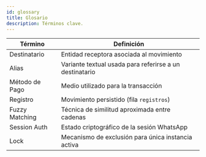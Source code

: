 ```yaml
---
id: glossary
title: Glosario
description: Términos clave.
---
```


| Término | Definición |
|---------|-----------|
| Destinatario | Entidad receptora asociada al movimiento |
| Alias | Variante textual usada para referirse a un destinatario |
| Método de Pago | Medio utilizado para la transacción |
| Registro | Movimiento persistido (fila `registros`) |
| Fuzzy Matching | Técnica de similitud aproximada entre cadenas |
| Session Auth | Estado criptográfico de la sesión WhatsApp |
| Lock | Mecanismo de exclusión para única instancia activa |

